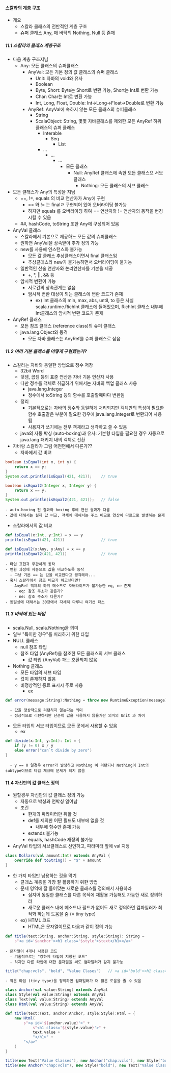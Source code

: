 #### 스칼라의 계층 구조
- 개요
  - 스칼라 클래스의 전반적인 계층 구조
  - 슈퍼 클래스 Any, 매 바닥의 Nothing, Null 등 존재


##### 11.1 스칼라의 클래스 계층구조
- 다음 계층 구조지님
  - Any: 모든 클래스의 슈퍼클래스
    - AnyVal: 모든 기본 정의 값 클래스의 슈퍼 클래스
      - Unit: 자바의 void와 유사
      - Boolean
      - Byte, Short: Byte는 Short로 변환 가능, Short는 Int로 변환 가능
      - Char: Char는 Int로 변환 가능
      - Int, Long, Float, Double: Int->Long->Float->Double로 변환 가능
    - AnyRef: AnyVal에 속하지 않는 모든 클래스의 슈퍼클래스
      - String
      - ScalaObject: String, 몇몇 자바클래스를 제외한 모든 AnyRef 하위 클래스의 슈퍼 클래스
        - Interable
          - Seq
            - List
        - ...
          - ...
            - ...
              - 모든 클래스
                - Null: AnyRef 클래스에 속한 모든 클래스으 서브 클래스
                  - Nothing: 모든 클래스의 서브 클래스
- 모든 클래스가 Any의 특성을 지님
  - ==, !=, equals 의 비교 연산자가 Any에 구현
    - == 와 != 는 finalㄹ 구현되어 있어 오버라이딩 불가능
    - 하지만 equals 를 오버라이딩 하여 == 연산자와 != 연산자의 동작을 변경시킬 수 있음
  - ##, hashCode, toString 또한 Any에 구성되어 있음
- AnyVal 클래스
  - 스칼라에서 기본으로 제공하느 모든 값의 슈퍼클래스
  - 원하면 AnyVal을 상속받아 추가 정의 가능
  - new를 사용해 인스턴스화 불가능
    - 모든 값 클래스 추상클래스이면서 final 클래스임
    - 추상클래스라 new가 불가능하면서 오버라이딩이 불가능
  - 일반적인 산술 연산자와 논리연산자를 기본을 제공
    - +, *, ||, && 등
  - 암시적 변환이 가능
    - 서로간의 상속관계는 없음
    - 암시적 변환 대상이 되는 클래스에 변환 코드가 존재
      - ex) Int 클래스의 min, max, abs, until, to 등은 사실 scala.runtime.RichInt 클래스에 들어있으며, RichInt 클래스 내부에 Int클래스의 암시적 변환 코드가 존재    
- AnyRef 클래스
  - 모든 참조 클래스 (reference class)의 슈퍼 클래스
  - java.lang.Object와 동격
    - 모든 자바 클래스는 AnyRef를 슈퍼 클래스로 삼음

##### 11.2 여러 기본 클래스를 어떻게 구현했는가?
- 스칼라는 자바와 동일한 방법으로 정수 저장
  - 32bit Word
  - 덧셈, 곱셈 등의 표준 연산은 자바 기본 연산자 사용
  - 다만 정수를 객체로 취급하기 위해서는 자바의 백업 클래스 사용
    - java.lang.Integer
    - 정수에서 toString 등의 함수를 호출할때마다 변환됨
  - 정리
    - 기본적으로는 자바의 정수와 동일하게 처리되지만 객체만의 특성이 필요한 함수 호출같은 부분이 필요한 경우에 java.lang.Integer로 변환되어 사용됨
    - 사용자가 쓰기에는 전부 객체라고 생각하고 쓸 수 있음
  - java의 자동 박싱 (auto-boxing)과 유사: 기본형 타입을 필요한 경우 자동으로 java.lang 패키지 내의 객체로 전환
- 자바랑 스칼라가 그럼 어떤면에서 다른가??
  - 자바에서 값 비교
```java
boolean isEqual(int x, int y) {
    return x == y;
}
System.out.println(isEqual(421, 421));    // true

boolean isEqual2(Integer x, Integer y) {
    return x == y;
}
System.out.println(isEqual2(421, 421));   // false
```
    - auto-boxing 전 결과와 boxing 후에 연산 결과가 다름
    - 값에 대해서는 실제 값 비교, 객체에 대해서는 주소 비교로 연산이 다르므로 발생하는 문제
    
  - 스칼라에서의 값 비교
```scala
def isEqual(x:Int, y:Int) = x == y
println(isEqual(421, 421))                // true

def isEqual2(x:Any, y:Any) = x == y
println(isEqual2(421, 421))               // true
```
    - 타입 표현과 무관하게 동작
    - 변환 과정에 자동으로 값을 비교하도록 동작
      - 그냥 기본 == 는 값을 비교한다고 생각해라...
    - 혹시 스칼라에서 참조 비교가 하고싶다면?
      - AnyRef 객체의 하위 메소드로 오버라이드가 불가능한 eq, ne 존재
        - eq: 참조 주소가 같은가?
        - ne: 참조 주소가 다른가?
    - 동일성에 대해서는 30장에서 자세히 다루니 여기선 패스

##### 11.3 바닥에 있는 타입
- scala.Null, scala.Nothing을 의미
- 일부 "특이한 경우"를 처리하기 위한 타입
- NULL 클래스
  - null 참조 타입
  - 참조 타입 (AnyRef)을 참조한 모든 클래스의 서브 클래스
    - 값 타입 (AnyVal) 과는 호환되지 않음
- Nothing 클래스
  - 모든 타입의 서브 타입
  - 값이 존재하지 않음
  - 비정상적인 종료 표시시 주로 사용
    - ex
```scala
def error(message:String):Nothing = throw new RuntimeException(message)
```
      - 값을 정상적으로 리턴하지 않는다는 의미
      - 정상적으로 리턴하지만 단순히 값을 사용하지 않을거란 의미의 Unit 과 차이
  - 모든 타입의 서브 타입이므로 모든 곳에서 사용할 수 있음
    - ex
```scala
def divide(x:Int, y:Int): Int = {
    if (y != 0) x / y
    else error("can`t divide by zero")
}
```
      - y == 0 일경우 error가 발생하고 Nothing 이 리턴되나 Nothing이 Int의 subtype이므로 타입 체크에 문제가 되지 않음

#### 11.4 자신만의 값 클래스 정의
- 원할경우 자신만의 값 클래스 정의 가능
  - 자동으로 박싱과 언박싱 일어남
  - 조건
    - 한개의 파라미터만 취할 것
    - def를 제외한 어떤 필드도 내부에 없을 것
      - 내부에 함수만 존재 가능
    - extends 불가능
    - equals, hashCode 재정의 불가능
- AnyVal 타입의 서브클래스로 선언하고, 파라미터 앞에 val 지정
```scala
class Dollars(val amount:Int) extends AnyVal {
    override def toString() = "$" + amount
}
```
- 한 가지 타입만 남용하는 것을 막기
  - 클래스 계층을 가장 잘 활용하기 위한 방법
  - 문제 영역에 잘 들어맞는 새로운 클래스를 정의해서 사용하라
    - 심지어 동일한 클래스를 다른 목적에 재활용 가능해도 가능한 새로 정의하라
    - 새로운 클래스 내에 메소드나 필드가 없어도 새로 정의하면 컴파일러가 최적화 하는데 도움을 줌 (= tiny type)
  - ex) HTML 코드
    - HTML은 문자열이므로 다음과 같이 정의 가능
```scala
def title(text:String, anchor:String, style:String): String = 
    s"<a id='$anchor'><h1 class='$style'>$text</h1></a>"
```
    - 문자열이 4개나 사용된 코드
      - 기술적으로는 "강하게 타입이 지정된 코드"
      - 하지만 다른 타입에 대한 문자열을 써도 컴파일러가 감지 불가능
```scala
title("chap:vcls", "bold", "Value Clases")   // <a id='bold'><h1 class='Vale Classes'>>chap:vcls</h1></a>
```

    - 작은 타입 (tiny type)을 정의하면 컴파일러가 더 많은 도움을 줄 수 있음
    
```scala
class Anchor(val value:String) extends AnyVal
class Style(val value:String) extends AnyVal
class Text(val value:String) extends AnyVal
class Html(val value:String) extends AnyVal

def title(text:Text, anchor:Anchor, style:Style):Html = {
    new Html(
        s"<a id='${anchor.value}'>" + 
            s"<h1 class='${style.value}'>" +
            text.value +
            "</h1>" +
        "</a>"
    )
}

title(new Text("Value Classes"), new Anchor("chap:vcls"), new Style("bold"))  // 정상 동작
title(new Anchor("chap:vcls"), new Style("bold"), new Text("Value Classes"))  // 오류 발생
```
